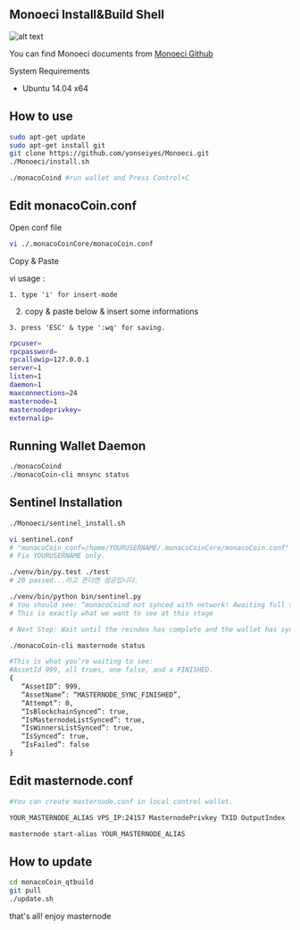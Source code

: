 ## Monoeci Install&Build Shell

![alt text](https://pbs.twimg.com/media/DPVKRTkW0AA69q5.jpg)

You can find Monoeci documents from [Monoeci Github](https://github.com/monacocoin-net/monacoCoin-Core)

System Requirements

 * Ubuntu 14.04 x64


## How to use

```sh
sudo apt-get update
sudo apt-get install git
git clone https://github.com/yonseiyes/Monoeci.git
./Monoeci/install.sh

./monacoCoind #run wallet and Press Control+C
```

## Edit monacoCoin.conf

Open conf file 
```sh
vi ./.monacoCoinCore/monacoCoin.conf
```

Copy & Paste 

  vi usage : 
   
    1. type 'i' for insert-mode
    
    2. copy & paste below & insert some informations
    
    3. press 'ESC' & type ':wq' for saving.

```sh
rpcuser=
rpcpassword=
rpcallowip=127.0.0.1
server=1
listen=1
daemon=1
maxconnections=24
masternode=1
masternodeprivkey=
externalip=
```

## Running Wallet Daemon
```sh
./monacoCoind 
./monacoCoin-cli mnsync status
```
## Sentinel Installation
```sh
./Monoeci/sentinel_install.sh

vi sentinel.conf
# "monacoCoin_conf=/home/YOURUSERNAME/.monacoCoinCore/monacoCoin.conf"
# Fix YOURUSERNAME only.

./venv/bin/py.test ./test
# 20 passed...라고 뜬다면 성공입니다.

./venv/bin/python bin/sentinel.py
# You should see: “monacoCoind not synced with network! Awaiting full sync before running Sentinel.”
# This is exactly what we want to see at this stage

# Next Step: Wait until the reindex has complete and the wallet has sync’d

./monacoCoin-cli masternode status

#This is what you’re waiting to see:
#AssetId 999, all trues, one false, and a FINISHED. 
{
   “AssetID”: 999,
   “AssetName”: “MASTERNODE_SYNC_FINISHED”,
   “Attempt”: 0,
   “IsBlockchainSynced”: true,
   “IsMasternodeListSynced”: true,
   “IsWinnersListSynced”: true,
   “IsSynced”: true,
   “IsFailed”: false
}
```
## Edit masternode.conf
```sh
#You can create masternode.conf in local control wallet. 

YOUR_MASTERNODE_ALIAS VPS_IP:24157 MasternodePrivkey TXID OutputIndex

masternode start-alias YOUR_MASTERNODE_ALIAS
```
## How to update 
```sh
cd monacoCoin_qtbuild
git pull
./update.sh
```

that's all! enjoy masternode 
